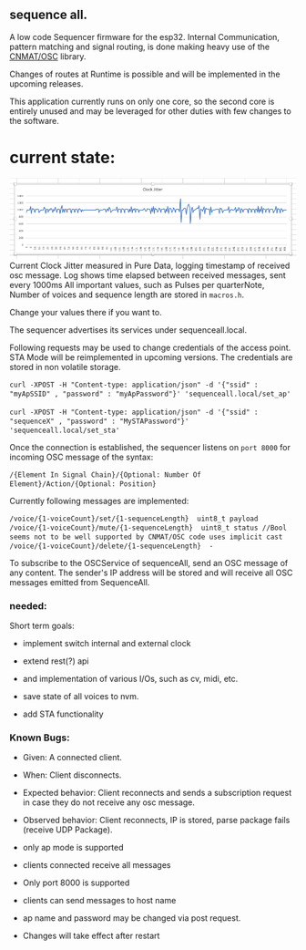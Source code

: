## sequence all.

A low code Sequencer firmware for the esp32.
Internal Communication, pattern matching and signal routing, is done making heavy use of the [CNMAT/OSC](https://github.com/CNMAT/OSC) library.

Changes of routes at Runtime is possible and will be implemented in the upcoming releases.

This application currently runs on only one core, so the second core is entirely unused and may be leveraged for other duties with few changes to the software.


# current state:

![clockJitter](clockJitter.png)
Current Clock Jitter measured in Pure Data, logging timestamp of received osc message.
Log shows time elapsed between received messages, sent every 1000ms
All important values, such as Pulses per quarterNote, Number of voices and sequence length are stored in `macros.h`.

Change your values there if you want to.

The sequencer advertises its services under sequenceall.local.

Following requests may be used to change credentials of the access point. STA Mode will be reimplemented in upcoming versions.
The credentials are stored in non volatile storage.

```
curl -XPOST -H "Content-type: application/json" -d '{"ssid" : "myApSSID" , "password" : "myApPassword"}' 'sequenceall.local/set_ap'

curl -XPOST -H "Content-type: application/json" -d '{"ssid" : "sequenceX" , "password" : "MySTAPassword"}' 'sequenceall.local/set_sta'
```

Once the connection is established, the sequencer listens on `port 8000` for incoming OSC message of the syntax:

```
/{Element In Signal Chain}/{Optional: Number Of Element}/Action/{Optional: Position}
```
Currently following messages are implemented:
```
/voice/{1-voiceCount}/set/{1-sequenceLength}  uint8_t payload
/voice/{1-voiceCount}/mute/{1-sequenceLength}  uint8_t status //Bool seems not to be well supported by CNMAT/OSC code uses implicit cast
/voice/{1-voiceCount}/delete/{1-sequenceLength}  -

```
To subscribe to the OSCService of sequenceAll, send an OSC message of any content. The sender's IP address will be stored and will receive all OSC messages emitted from SequenceAll.

### needed:

Short term goals:

- implement switch internal and external clock
- extend rest(?) api
- and implementation of various I/Os, such as cv, midi, etc.

- save state of all voices to nvm.

- add STA functionality

### Known Bugs:

- Given: A connected client.
- When: Client disconnects.
- Expected behavior: Client reconnects and sends a subscription request in case they do not receive any osc message.
- Observed behavior: Client reconnects, IP is stored, parse package fails (receive UDP Package).




- only ap mode is supported
- clients connected receive all messages
- Only port 8000 is supported
- clients can send messages to host name
- ap name and password may be changed via post request.
- Changes will take effect after restart

